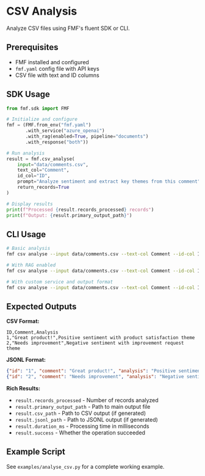 # CSV Analysis

Analyze CSV files using FMF's fluent SDK or CLI.

## Prerequisites

- FMF installed and configured
- `fmf.yaml` config file with API keys
- CSV file with text and ID columns

## SDK Usage

```python
from fmf.sdk import FMF

# Initialize and configure
fmf = (FMF.from_env("fmf.yaml")
       .with_service("azure_openai")
       .with_rag(enabled=True, pipeline="documents")
       .with_response("both"))

# Run analysis
result = fmf.csv_analyse(
    input="data/comments.csv",
    text_col="Comment",
    id_col="ID",
    prompt="Analyze sentiment and extract key themes from this comment",
    return_records=True
)

# Display results
print(f"Processed {result.records_processed} records")
print(f"Output: {result.primary_output_path}")
```

## CLI Usage

```bash
# Basic analysis
fmf csv analyse --input data/comments.csv --text-col Comment --id-col ID --prompt "Analyze sentiment"

# With RAG enabled
fmf csv analyse --input data/comments.csv --text-col Comment --id-col ID --prompt "Analyze" --rag

# With custom service and output format
fmf csv analyse --input data/comments.csv --text-col Comment --id-col ID --prompt "Analyze" --service azure_openai --response jsonl
```

## Expected Outputs

**CSV Format:**
```csv
ID,Comment,Analysis
1,"Great product!",Positive sentiment with product satisfaction theme
2,"Needs improvement",Negative sentiment with improvement request theme
```

**JSONL Format:**
```json
{"id": "1", "comment": "Great product!", "analysis": "Positive sentiment with product satisfaction theme"}
{"id": "2", "comment": "Needs improvement", "analysis": "Negative sentiment with improvement request theme"}
```

**Rich Results:**
- `result.records_processed` - Number of records analyzed
- `result.primary_output_path` - Path to main output file
- `result.csv_path` - Path to CSV output (if generated)
- `result.jsonl_path` - Path to JSONL output (if generated)
- `result.duration_ms` - Processing time in milliseconds
- `result.success` - Whether the operation succeeded

## Example Script

See `examples/analyse_csv.py` for a complete working example.
